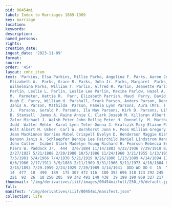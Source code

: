 ```yaml
---
pid: 00454mi
label: Index to Marriages 1869-1989
key: marriage
location: 
keywords: 
description: 
named_persons: 
rights: 
creation_date: 
ingest_date: '2023-11-09'
format: 
source: 
order: '454'
layout: cmhc_item
text: 'Parkins, Elsa Parkins, Millie Parko, Angelina F. Parks, Aaron John  Parks,
  Elizabeth A.  Parks, Grace R. Parks, John Jr. Parks, Margaret  Parks, Tamara Diane  Parks,
  Wilhelmina Parks, William T. Parlin, Alfred R. Parlin, Jeanette Parlin, Leslie L.
  Parlin, Leslie L. Parlin, Leslie Lee Parlin, Maxine Parlow, Hazel A. Parmelee, Mary
  M.  Parmeter, Hattie R.  Parr, Elizabeth Parrish, Maud  Parry, David Russel]  Parry,
  Hugh E. Parry, William H. Parshall, Frank Parson, Anders Parson, Dennis W. Parson,
  Janis A. Parson, Mathilda  Parson, Pamela Lynn Parsons, Aura (Mrs. ) Parsons, Charles
  J.  Parsons, Gerald P. Parsons, Ila May Parsons, Kirk D. Parsons, Lila  Samuel Crowley  E.
  B. Stansell  James A. Raine Annie C. Clark Joseph M. Killoran Albert Johnson Angelina
  Zalor Michael J. Walsh Peter John Bollig Peter H. Donnelly  M. Martha Henshaw Bertie
  Judd  Walter Mehle  Karol Lynn Teter Donna J. Krafczik Mary Elaine Pace Joseph E.
  Holt Albert M. Usher  Carl W. Bornhorst Jonn H. Poos William Gregory Fred W. Strasser
  Jean MacKinnon Borries Mabel Crispell Evelyn D. Henderson Maggie Kistler  Anna M.
  Benson Janis A. Schlaepfer Bennie Lee Fairchild Daniel Lindstrom Randall Don Nygren
  John Cutler  Isabel Stark Madelyn Young Richard H. Pearson Rebecca Eva Martinez
  Piers W. Paddock Jr.  444  3/6/1884 11/14/1883 4/22/1936 7/29/1910 8/14/1900 4/30/1898
  2/27/1927 5/21/1888 2/20/1988 10/5/1886 11/24/1960 3/21/1955 1/13/1952 8/30/1969
  7/5/1981 6/4/1966 7/4/1930 5/21/1919 8/26/1880 1/13/1889 4/14/1894 11/24/1892 6/6/1981
  6/6/1906 2/17/1911 3/9/1883 2/11/1909 5/31/1966 5/11/1973 4/16/1884 8/23/1986 10/20/1936
  2/15/1893 7/29.1959 2/24/1929 7/29/1989 3/14/1941  DDD WD OO ©  15  “SW O™N  12
  14  477  10  490  189  175 307 472 116  180 392 696 318 123 292 245  56 115  44
  221  92  26  18 250 205  99 342 491 149 438  39 199 190 969 327 217  13 207 122  59    '
thumbnail: "/img/derivatives/iiif/images/00454mi/full/250,/0/default.jpg"
full: 
manifest: "/img/derivatives/iiif/00454mi/manifest.json"
collection: life
---
```

